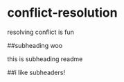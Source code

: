 # conflict-resolution
resolving conflict is fun

##subheading woo

this is subheading readme

##i like subheaders!
